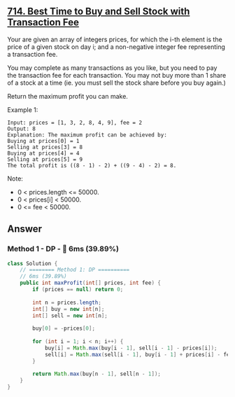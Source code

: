 ## [714. Best Time to Buy and Sell Stock with Transaction Fee](https://leetcode.com/problems/best-time-to-buy-and-sell-stock-with-transaction-fee/)

Your are given an array of integers prices, for which the i-th element is the price of a given stock on day i; and a non-negative integer fee representing a transaction fee.

You may complete as many transactions as you like, but you need to pay the transaction fee for each transaction. You may not buy more than 1 share of a stock at a time (ie. you must sell the stock share before you buy again.)

Return the maximum profit you can make.

Example 1:
```
Input: prices = [1, 3, 2, 8, 4, 9], fee = 2
Output: 8
Explanation: The maximum profit can be achieved by:
Buying at prices[0] = 1
Selling at prices[3] = 8
Buying at prices[4] = 4
Selling at prices[5] = 9
The total profit is ((8 - 1) - 2) + ((9 - 4) - 2) = 8.
```
Note:

- 0 < prices.length <= 50000.
- 0 < prices[i] < 50000.
- 0 <= fee < 50000.

## Answer
### Method 1 - DP - :turtle: 6ms (39.89%)
```java
class Solution {
    // ======== Method 1: DP ==========
    // 6ms (39.89%)
    public int maxProfit(int[] prices, int fee) {
        if (prices == null) return 0;
        
        int n = prices.length;
        int[] buy = new int[n];
        int[] sell = new int[n];
        
        buy[0] = -prices[0];
        
        for (int i = 1; i < n; i++) {
            buy[i] = Math.max(buy[i - 1], sell[i - 1] - prices[i]);
            sell[i] = Math.max(sell[i - 1], buy[i - 1] + prices[i] - fee);
        }
        
        return Math.max(buy[n - 1], sell[n - 1]);
    }
}
```
